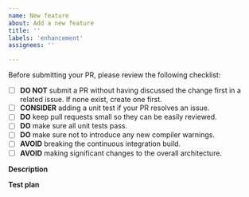 ```yaml
---
name: New feature
about: Add a new feature
title: ''
labels: 'enhancement'
assignees: ''

---
```


Before submitting your PR, please review the following checklist:

- [ ] **DO NOT** submit a PR without having discussed the change first in a related issue. If none exist, create one first.
- [ ] **CONSIDER** adding a unit test if your PR resolves an issue.
- [ ] **DO** keep pull requests small so they can be easily reviewed.
- [ ] **DO** make sure all unit tests pass.
- [ ] **DO** make sure not to introduce any new compiler warnings.
- [ ] **AVOID** breaking the continuous integration build.
- [ ] **AVOID** making significant changes to the overall architecture.

**Description**
<!-- A clear and concise description of what the change is. -->

**Test plan**
<!-- Demonstrate the solidity of the code. Commands run and their output, screenshot if relevant, etc. -->
